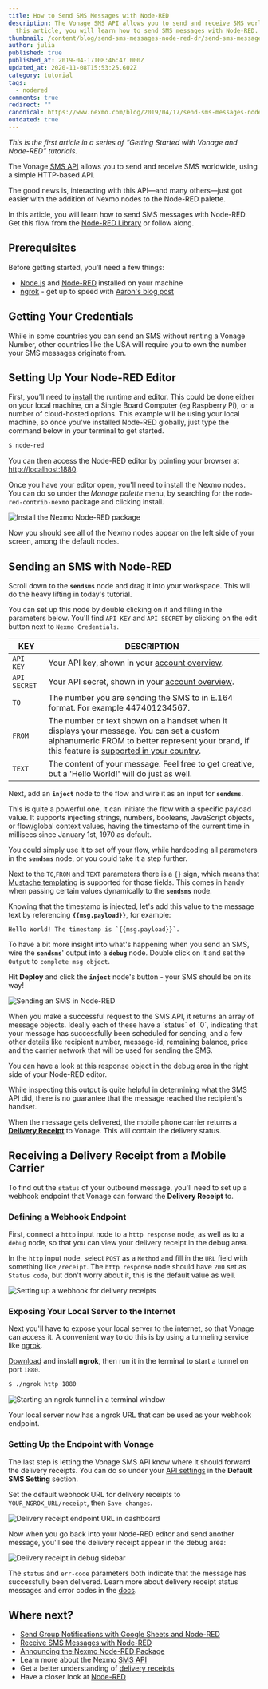 ```yaml
---
title: How to Send SMS Messages with Node-RED
description: The Vonage SMS API allows you to send and receive SMS worldwide. In
  this article, you will learn how to send SMS messages with Node-RED.
thumbnail: /content/blog/send-sms-messages-node-red-dr/send-sms-messages-node-red.png
author: julia
published: true
published_at: 2019-04-17T08:46:47.000Z
updated_at: 2020-11-08T15:53:25.602Z
category: tutorial
tags:
  - nodered
comments: true
redirect: ""
canonical: https://www.nexmo.com/blog/2019/04/17/send-sms-messages-node-red-dr
outdated: true
---
```

*This is the first article in a series of “Getting Started with Vonage and Node-RED” tutorials.*

The Vonage [SMS API](https://developer.nexmo.com/api/sms) allows you to send and receive SMS worldwide, using a simple HTTP-based API. 

The good news is, interacting with this API—and many others—just got easier with the addition of Nexmo nodes to the Node-RED palette.

In this article, you will learn how to send SMS messages with Node-RED.
Get this flow from the [Node-RED Library](https://flows.nodered.org/flow/570cfeef04a6502c7a24c0e9cfc3323a) or follow along.

## Prerequisites

Before getting started, you’ll need a few things:

* [Node.js](https://nodejs.org/en/) and [Node-RED](https://nodered.org/docs/getting-started/installation) installed on your machine
* [ngrok](https://ngrok.com/download) - get up to speed with [Aaron's blog post](https://www.nexmo.com/blog/2017/07/04/local-development-nexmo-ngrok-tunnel-dr/)

## Getting Your Credentials

<sign-up number></sign-up>

While in some countries you can send an SMS without renting a Vonage Number, other countries like the USA will require you to own the number your SMS messages originate from.

## Setting Up Your Node-RED Editor

First, you’ll need to [install](https://nodered.org/docs/getting-started/installation) the runtime and editor. This could be done either on your local machine, on a Single Board Computer (eg Raspberry Pi), or a number of cloud-hosted options. This example will be using your local machine, so once you've installed Node-RED globally, just type the command below in your terminal to get started.

```bash
$ node-red
```

You can then access the Node-RED editor by pointing your browser at <http://localhost:1880>.

Once you have your editor open, you'll need to install the Nexmo nodes. You can do so under the *Manage palette* menu, by searching for the `node-red-contrib-nexmo` package and clicking install. 

![Install the Nexmo Node-RED package](/content/blog/how-to-send-sms-messages-with-node-red/install-nexmo-nodered.gif "Install the Nexmo Node-RED package")

Now you should see all of the Nexmo nodes appear on the left side of your screen, among the default nodes.

## Sending an SMS with Node-RED

Scroll down to the **`sendsms`** node and drag it into your workspace. This will do the heavy lifting in today's tutorial.

You can set up this node by double clicking on it and filling in the parameters below. You'll find `API KEY` and `API SECRET` by clicking on the edit button next to `Nexmo Credentials`. 

| KEY          | DESCRIPTION                                                                                                                                                                                                                                        |
| ------------ | -------------------------------------------------------------------------------------------------------------------------------------------------------------------------------------------------------------------------------------------------- |
| `API KEY`    | Your API key, shown in your [account overview](https://dashboard.nexmo.com/getting-started-guide).                                                                                                                                                 |
| `API SECRET` | Your API secret, shown in your [account overview](https://dashboard.nexmo.com/getting-started-guide).                                                                                                                                              |
| `TO`         | The number you are sending the SMS to in E.164 format. For example 447401234567.                                                                                                                                                                   |
| `FROM`       | The number or text shown on a handset when it displays your message. You can set a custom alphanumeric FROM to better represent your brand, if this feature is [supported in your country](https://help.nexmo.com/hc/en-us/articles/115011781468). |
| `TEXT`       | The content of your message. Feel free to get creative, but a 'Hello World!' will do just as well.                                                                                                                                                 |



Next, add an **`inject`** node to the flow and wire it as an input for **`sendsms`**. 

This is quite a powerful one, it can initiate the flow with a specific payload value. It supports injecting strings, numbers, booleans, JavaScript objects, or flow/global context values, having the timestamp of the current time in millisecs since January 1st, 1970 as default.

You could simply use it to set off your flow, while hardcoding all parameters in the **`sendsms`** node, or you could take it a step further.

Next to the `TO`,`FROM` and `TEXT` parameters there is a `{}` sign, which means that [Mustache templating](https://mustache.github.io/) is supported for those fields. This comes in handy when passing certain values dynamically to the **`sendsms`** node.

Knowing that the timestamp is injected, let's add this value to the message text by referencing **`{{msg.payload}}`**, for example:

```
Hello World! The timestamp is `{{msg.payload}}`.
```

To have a bit more insight into what's happening when you send an SMS, wire the **`sendsms`**' output into a **`debug`** node. Double click on it and set the `Output` to `complete msg object`.

Hit **Deploy** and click the **`inject`** node's button - your SMS should be on its way!

![Sending an SMS in Node-RED](/content/blog/how-to-send-sms-messages-with-node-red/send-sms-flow.gif "Sending an SMS in Node-RED")

When you make a successful request to the SMS API, it returns an array of message objects. Ideally each of these have a \`status\` of \`0\`, indicating that your message has successfully been scheduled for sending, and a few other details like recipient number, message-id, remaining balance, price and the carrier network that will be used for sending the SMS. 

You can have a look at this response object in the debug area in the right side of your Node-RED editor.

While inspecting this output is quite helpful in determining what the SMS API did, there is no guarantee that the message reached the recipient's handset. 

When the message gets delivered, the mobile phone carrier returns a **[Delivery Receipt](https://developer.nexmo.com/messaging/sms/guides/delivery-receipts)** to Vonage. This will contain the delivery status.

## Receiving a Delivery Receipt from a Mobile Carrier

To find out the `status` of your outbound message, you'll need to set up a webhook endpoint that Vonage can forward the **Delivery Receipt** to.

### Defining a Webhook Endpoint

First, connect a `http` input node to a `http response` node, as well as to a `debug` node, so that you can view your delivery receipt in the debug area.

In the `http` input node, select `POST` as a `Method` and fill in the `URL` field with something like `/receipt`.
The `http response` node should have `200` set as `Status code`, but don't worry about it, this is the default value as well.

![Setting up a webhook for delivery receipts](/content/blog/how-to-send-sms-messages-with-node-red/delivery-receipt-flow.gif "Setting up a webhook for delivery receipts")

### Exposing Your Local Server to the Internet

Next you'll have to expose your local server to the internet, so that Vonage can access it. A convenient way to do this is by using a tunneling service like [ngrok](https://ngrok.com).

[Download](https://ngrok.com/download) and install **ngrok**, then run it in the terminal to start a tunnel on port `1880`.

```bash
$ ./ngrok http 1880
```

![Starting an ngrok tunnel in a terminal window](/content/blog/how-to-send-sms-messages-with-node-red/ngrok-1880.png "Starting an ngrok tunnel in a terminal window")

Your local server now has a ngrok URL that can be used as your webhook endpoint.

### Setting Up the Endpoint with Vonage

The last step is letting the Vonage SMS API know where it should forward the delivery receipts. You can do so under your [API settings](https://dashboard.nexmo.com/settings) in the **Default SMS Setting** section.

Set the default webhook URL for delivery receipts to `YOUR_NGROK_URL/receipt`, then `Save changes`.

![Delivery receipt endpoint URL in dashboard](/content/blog/how-to-send-sms-messages-with-node-red/delivery-receipt-endpoint-url.png "Delivery receipt endpoint URL in dashboard")

Now when you go back into your Node-RED editor and send another message, you'll see the delivery receipt appear in the debug area:

![Delivery receipt in debug sidebar](/content/blog/how-to-send-sms-messages-with-node-red/delivery-receipt-in-debug.png "Delivery receipt in debug sidebar")

The `status` and `err-code` parameters both indicate that the message has successfully been delivered. Learn more about delivery receipt status messages and error codes in the [docs](https://developer.nexmo.com/messaging/sms/guides/delivery-receipts).

## Where next?

* [Send Group Notifications with Google Sheets and Node-RED](https://www.nexmo.com/blog/2020/03/06/sms-notifications-google-sheets-nodered-dr)
* [Receive SMS Messages with Node-RED](https://www.nexmo.com/blog/2019/04/24/receive-sms-messages-node-red-dr/)
* [Announcing the Nexmo Node-RED Package](https://www.nexmo.com/blog/2019/02/21/nexmo-node-red-package-dr/)
* Learn more about the Nexmo [SMS API](https://developer.nexmo.com/api/sms)
* Get a better understanding of [delivery receipts](https://developer.nexmo.com/messaging/sms/guides/delivery-receipts)
* Have a closer look at [Node-RED](https://nodered.org/docs/)